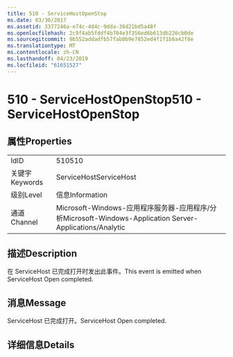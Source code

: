 ```yaml
---
title: 510 - ServiceHostOpenStop
ms.date: 03/30/2017
ms.assetid: 3377246a-e74c-4d4c-9dda-36d21bd5a48f
ms.openlocfilehash: 2c9f4ab5fddf4b704e3f356ed6b613db226cb0de
ms.sourcegitcommit: 9b552addadfb57fab0b9e7852ed4f1f1b8a42f8e
ms.translationtype: MT
ms.contentlocale: zh-CN
ms.lasthandoff: 04/23/2019
ms.locfileid: "61651527"
---
```

# <a name="510---servicehostopenstop"></a><span data-ttu-id="2e967-102">510 - ServiceHostOpenStop</span><span class="sxs-lookup"><span data-stu-id="2e967-102">510 - ServiceHostOpenStop</span></span>
## <a name="properties"></a><span data-ttu-id="2e967-103">属性</span><span class="sxs-lookup"><span data-stu-id="2e967-103">Properties</span></span>  
  
|||  
|-|-|  
|<span data-ttu-id="2e967-104">Id</span><span class="sxs-lookup"><span data-stu-id="2e967-104">ID</span></span>|<span data-ttu-id="2e967-105">510</span><span class="sxs-lookup"><span data-stu-id="2e967-105">510</span></span>|  
|<span data-ttu-id="2e967-106">关键字</span><span class="sxs-lookup"><span data-stu-id="2e967-106">Keywords</span></span>|<span data-ttu-id="2e967-107">ServiceHost</span><span class="sxs-lookup"><span data-stu-id="2e967-107">ServiceHost</span></span>|  
|<span data-ttu-id="2e967-108">级别</span><span class="sxs-lookup"><span data-stu-id="2e967-108">Level</span></span>|<span data-ttu-id="2e967-109">信息</span><span class="sxs-lookup"><span data-stu-id="2e967-109">Information</span></span>|  
|<span data-ttu-id="2e967-110">通道</span><span class="sxs-lookup"><span data-stu-id="2e967-110">Channel</span></span>|<span data-ttu-id="2e967-111">Microsoft-Windows-应用程序服务器-应用程序/分析</span><span class="sxs-lookup"><span data-stu-id="2e967-111">Microsoft-Windows-Application Server-Applications/Analytic</span></span>|  
  
## <a name="description"></a><span data-ttu-id="2e967-112">描述</span><span class="sxs-lookup"><span data-stu-id="2e967-112">Description</span></span>  
 <span data-ttu-id="2e967-113">在 ServiceHost 已完成打开时发出此事件。</span><span class="sxs-lookup"><span data-stu-id="2e967-113">This event is emitted when ServiceHost Open completed.</span></span>  
  
## <a name="message"></a><span data-ttu-id="2e967-114">消息</span><span class="sxs-lookup"><span data-stu-id="2e967-114">Message</span></span>  
 <span data-ttu-id="2e967-115">ServiceHost 已完成打开。</span><span class="sxs-lookup"><span data-stu-id="2e967-115">ServiceHost Open completed.</span></span>  
  
## <a name="details"></a><span data-ttu-id="2e967-116">详细信息</span><span class="sxs-lookup"><span data-stu-id="2e967-116">Details</span></span>
